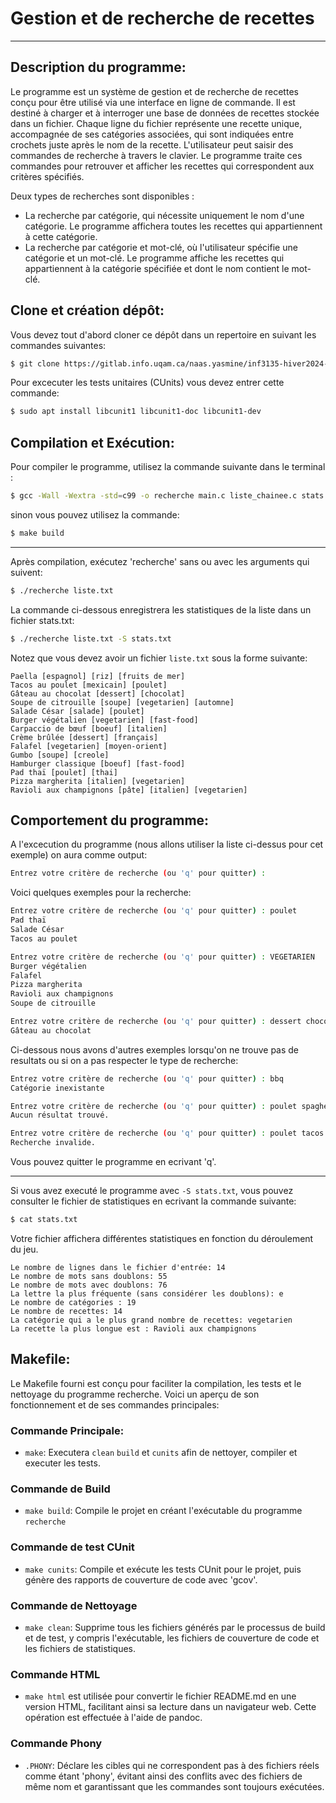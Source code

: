 # Gestion et de recherche de recettes

---

## Description du programme:
Le programme est un système de gestion et de recherche de recettes conçu pour être
utilisé via une interface en ligne de commande. Il est destiné à charger et à 
interroger une base de données de recettes stockée dans un fichier. Chaque ligne
du fichier représente une recette unique, accompagnée de ses catégories associées, 
qui sont indiquées entre crochets juste après le nom de la recette.
L'utilisateur peut saisir des commandes de recherche à travers le clavier. 
Le programme traite ces commandes pour retrouver et afficher les recettes qui 
correspondent aux critères spécifiés.

Deux types de recherches sont disponibles :
- La recherche par catégorie, qui nécessite uniquement le nom d'une catégorie.
Le programme affichera toutes les recettes qui appartiennent à cette catégorie.
- La recherche par catégorie et mot-clé, où l'utilisateur spécifie une catégorie
et un mot-clé. Le programme affiche les recettes qui appartiennent à la catégorie
spécifiée et dont le nom contient le mot-clé.

## Clone et création dépôt:

Vous devez tout d'abord cloner ce dépôt dans un repertoire en suivant les 
commandes suivantes:

```bash
$ git clone https://gitlab.info.uqam.ca/naas.yasmine/inf3135-hiver2024-tp3.git
```

Pour excecuter les tests unitaires (CUnits) vous devez entrer cette commande:

```bash
$ sudo apt install libcunit1 libcunit1-doc libcunit1-dev
```
## Compilation et Exécution:

Pour compiler le programme, utilisez la commande suivante dans le terminal :

```bash
$ gcc -Wall -Wextra -std=c99 -o recherche main.c liste_chainee.c stats.c
```
sinon vous pouvez utilisez la commande:

```bash
$ make build
```
---

Après compilation, exécutez 'recherche' sans ou avec les arguments qui suivent:

```bash
$ ./recherche liste.txt
```
La commande ci-dessous enregistrera les statistiques de la liste dans un fichier stats.txt:
```bash
$ ./recherche liste.txt -S stats.txt
```

Notez que vous devez avoir un fichier `liste.txt` sous la forme suivante:

```
Paella [espagnol] [riz] [fruits de mer]
Tacos au poulet [mexicain] [poulet]
Gâteau au chocolat [dessert] [chocolat]
Soupe de citrouille [soupe] [vegetarien] [automne]
Salade César [salade] [poulet]
Burger végétalien [vegetarien] [fast-food]
Carpaccio de bœuf [boeuf] [italien]
Crème brûlée [dessert] [français]
Falafel [vegetarien] [moyen-orient]
Gumbo [soupe] [creole]
Hamburger classique [boeuf] [fast-food]
Pad thaï [poulet] [thai]
Pizza margherita [italien] [vegetarien]
Ravioli aux champignons [pâte] [italien] [vegetarien]
```

## Comportement du programme:

A l'excecution du programme (nous allons utiliser la liste ci-dessus pour cet
exemple) on aura comme output:

```bash
Entrez votre critère de recherche (ou 'q' pour quitter) :
```
Voici quelques exemples pour la recherche:

```bash
Entrez votre critère de recherche (ou 'q' pour quitter) : poulet
Pad thaï 
Salade César 
Tacos au poulet 

Entrez votre critère de recherche (ou 'q' pour quitter) : VEGETARIEN
Burger végétalien 
Falafel 
Pizza margherita 
Ravioli aux champignons 
Soupe de citrouille 

Entrez votre critère de recherche (ou 'q' pour quitter) : dessert choco
Gâteau au chocolat 

```
Ci-dessous nous avons d'autres exemples lorsqu'on ne trouve pas de resultats ou
si on a pas respecter le type de recherche:

```bash
Entrez votre critère de recherche (ou 'q' pour quitter) : bbq
Catégorie inexistante

Entrez votre critère de recherche (ou 'q' pour quitter) : poulet spaghetti
Aucun résultat trouvé.

Entrez votre critère de recherche (ou 'q' pour quitter) : poulet tacos dessert
Recherche invalide.

```
Vous pouvez quitter le programme en ecrivant 'q'.

---

Si vous avez executé le programme avec `-S stats.txt`, vous pouvez consulter
le fichier de statistiques en ecrivant la commande suivante:

```bash
$ cat stats.txt
```
Votre fichier affichera différentes statistiques en fonction du déroulement
du jeu.

```text
Le nombre de lignes dans le fichier d'entrée: 14
Le nombre de mots sans doublons: 55
Le nombre de mots avec doublons: 76
La lettre la plus fréquente (sans considérer les doublons): e
Le nombre de catégories : 19
Le nombre de recettes: 14
La catégorie qui a le plus grand nombre de recettes: vegetarien
La recette la plus longue est : Ravioli aux champignons 
```

## Makefile:
Le Makefile fourni est conçu pour faciliter la compilation, les tests et le nettoyage du
programme recherche. Voici un aperçu de son fonctionnement et de ses commandes
principales:

### Commande Principale:
- `make`: Executera `clean` `build` et `cunits` afin de nettoyer, compiler et executer les tests.

### Commande de Build
- `make build`: Compile le projet en créant l'exécutable du programme `recherche`

### Commande de test CUnit
- `make cunits`: Compile et exécute les tests CUnit pour le projet,
puis génère des rapports de couverture de code avec 'gcov'.

### Commande de Nettoyage
- `make clean`: Supprime tous les fichiers générés par le processus de build et
de test, y compris l'exécutable, les fichiers de couverture 
de code et les fichiers de statistiques.

### Commande HTML
- `make html` est utilisée pour convertir le fichier README.md en une version HTML, facilitant ainsi sa lecture dans un navigateur web. Cette opération est effectuée à l'aide de pandoc.


### Commande Phony
- `.PHONY`: Déclare les cibles qui ne correspondent pas à des fichiers réels comme étant 'phony',
évitant ainsi des conflits avec des fichiers de même nom et garantissant que les 
commandes sont toujours exécutées.

